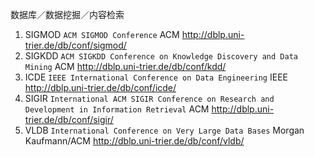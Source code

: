 数据库／数据挖掘／内容检索
1. SIGMOD `ACM SIGMOD Conference` ACM http://dblp.uni-trier.de/db/conf/sigmod/
2. SIGKDD `ACM SIGKDD Conference on Knowledge Discovery and Data Mining` ACM http://dblp.uni-trier.de/db/conf/kdd/
3. ICDE `IEEE International Conference on Data Engineering` IEEE http://dblp.uni-trier.de/db/conf/icde/
4. SIGIR `International ACM SIGIR Conference on Research and Development in Information Retrieval` ACM http://dblp.uni-trier.de/db/conf/sigir/
5. VLDB `International Conference on Very Large Data Bases` Morgan Kaufmann/ACM http://dblp.uni-trier.de/db/conf/vldb/